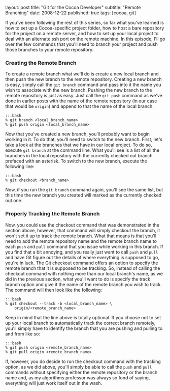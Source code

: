 layout: post
title: "Git for the Cocoa Developer"
subtitle: "Remote Branching"
date: 2008-12-22
published: true
tags: [cocoa, git]

If you've been following the rest of this series, so far what you've learned is how to set up a Cocoa-specific project folder, how to host a bare repository for the project on a remote server, and how to set up your local project to deal with an alternate ssh port on the remote machine. In this episode, I'll go over the few commands that you'll need to branch your project and push those branches to your remote repository.

### Creating the Remote Branch

To create a remote branch what we'll do is create a new local branch and then push the new branch to the remote repository. Creating a new branch is easy, simply call the `git branch` command and pass into it the name you wish to associate with the new branch. Pushing the new branch to the remote repository is just as easy. Just call the `git push` command as we've done in earlier posts with the name of the remote repository (in our case that would be `origin`) and append to that the name of the local branch.

    :::bash
    % git branch <local_branch_name>
    % git push origin <local_branch_name>

Now that you've created a new branch, you'll probably want to begin working in it. To do that, you'll need to switch to the new branch. First, let's take a look at the branches that we have in our local project. To do so, execute `git branch` at the command line. What you'll see is a list of all the branches in the local repository with the currently checked out branch prefaced with an asterisk. To switch to the new branch, execute the following line:

    :::bash
    % git checkout <branch_name>

Now, if you run the `git branch` command again, you'll see the same list, but this time the new branch you created will marked as the currently checked out one.

### Properly Tracking the Remote Branch

Now, you could use the checkout command that was demonstrated in the section above, however, that command will simply checkout the branch, it won't set it up to track the remote branch. What that means is that you'll need to add the remote repository name and the remote branch name to each `push` and `pull` command that you issue while working in this branch. If you find that a bit annoying, and you really just want to call `push` and `pull` and have Git figure out the details of where everything is supposed to go, you're in luck. The Git checkout command offers an option to specify the remote branch that it is supposed to be tracking. So, instead of calling the checkout command with nothing more than our local branch's name, as we did in the previous section, what you'll want to do is specify the track branch option and give it the name of the remote branch you wish to track. The command will then look like the following:
    
    :::bash
    % git checkout --track -b <local_branch_name> \
        origin/<remote_branch_name>

Keep in mind that the line above is totally optional. If you choose not to set up your local branch to automatically track the correct branch remotely, you'll simply have to identify the branch that you are pushing and pulling to and from like so:

    :::bash
    % git push origin <remote_branch_name>
    % git pull origin <remote_branch_name>

If, however, you do decide to run the checkout command with the tracking option, as we did above, you'll simply be able to call the `push` and `pull` commands without specifying either the remote repository or the branch name and, as my algorithms professor was always so fond of saying, everything will just work itself out in the wash.
